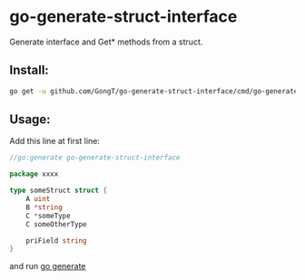 # go-generate-struct-interface

Generate interface and Get* methods from a struct.


## Install:
```bash
go get -u github.com/GongT/go-generate-struct-interface/cmd/go-generate-struct-interface
```

## Usage:

Add this line at first line:

```go
//go:generate go-generate-struct-interface

package xxxx

type someStruct struct {
	A uint
	B *string
	C *someType
	C someOtherType

	priField string
}
```

and run [go generate](https://blog.golang.org/generate)
